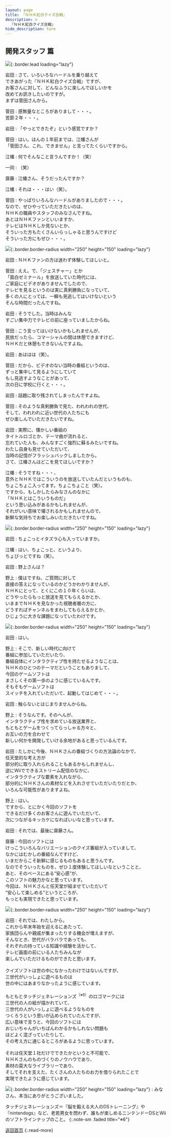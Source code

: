 ```yaml
---
layout: page
title: 『ＮＨＫ紅白クイズ合戦』
description: >
  『ＮＨＫ紅白クイズ合戦』
hide_description: ture
---
```


## 開発スタッフ 篇

![](/interviews/jp/wii/rqij/vol2/img/mainvisual5.jpg){:.border.lead loading="lazy"}

岩田
: さて、いろいろなハードルを乗り越えて<br>できあがった『ＮＨＫ紅白クイズ合戦』ですが、<br>お客さんに対して、どんなふうに楽しんでほしいかを<br>改めてお訊きしたいのですが。<br>まずは菅田さんから。

菅田
: 感無量なところがありまして・・・。<br>苦節２年・・・。

岩田
: 「やっとできたぞ」という感覚ですか？

菅田
: はい。ほんの１年前までは、江幡さんが<br>「菅田さん、これ、できません」と言ってたくらいですから。

江幡
: 何でそんなこと言うんですか！（笑）

一同
: （笑）

齋藤
: 江幡さん、そうだったんですか？

江幡
: それは・・・はい（笑）。

菅田
: やっぱりいろんなハードルがありましたので・・・。<br>なので、ぜひやっていただきたいのは、<br>ＮＨＫの職員やスタッフのみなさんですね。<br>あとはＮＨＫファンといいますか、<br>テレビはＮＨＫしか見ないとか、<br>そういった方もたくさんいらっしゃると思うんですけど<br>そういった方にもぜひ・・・。

![](/interviews/jp/wii/rqij/vol2/img/photo12.jpg){:.border.border-radius width="250" height="150" loading="lazy"}

岩田
: ＮＨＫファンの方は迷わず体験してほしいと。

菅田
: ええ。で、「ジェスチャー」とか<br>「面白ゼミナール」を放送していた時代には、<br>ご家庭にビデオがありませんでしたので、<br>テレビを見るというのは実に真剣勝負になっていて、<br>多くの人にとっては、一瞬も見逃してはいけないという<br>そんな時間だったんですね。

岩田
: そうでした。当時はみんな<br>すごい集中力でテレビの前に座っていましたからね。

菅田
: こう言ってはいけないかもしれませんが、<br>民放だったら、コマーシャルの間は休憩できますけど、<br>ＮＨＫだと休憩もできないんですよね。

岩田
: あははは（笑）。

菅田
: だから、ビデオのない当時の番組というのは、<br>ずっと集中して見るようにしていて<br>もし見逃すようなことがあって、<br>次の日に学校に行くと・・・。

岩田
: 話題に取り残されてしまったんですよね。

菅田
: そのような真剣勝負で見た、われわれの世代、<br>そして、われわれに近い世代の人たちにも<br>ぜひ楽しんでいただきたいですね。

岩田
: 実際に、懐かしい番組の<br>タイトルロゴとか、テーマ曲が流れると、<br>忘れていた人も、みんなすごく強烈に蘇るみたいですね。<br>わたし自身も見せていただいて、<br>当時の記憶がフラッシュバックしましたから。<br>さて、江幡さんはどこを見てほしいですか？

江幡
: そうですね・・・、<br>意外とＮＨＫではこういうのを放送していたんだというものも、<br>ちょこちょこ入ってます。ちょこちょこと（笑）。<br>ですから、もしかしたらみなさんのなかに<br>「ＮＨＫとはこういうものだ」<br>という思い込みがあるかもしれませんが、<br>それがいい意味で壊されるかもしれませんので、<br>新鮮な気持ちでお楽しみいただきたいですね。

![](/interviews/jp/wii/rqij/vol2/img/photo13.jpg){:.border.border-radius width="250" height="150" loading="lazy"}

岩田
: ちょこっとイタズラ心も入っていますか。

江幡
: はい、ちょこっと、というより、<br>ちょびっとですね（笑）。

岩田
: 野上さんは？

野上
: 僕はですね、ご質問に対して<br>直接の答えになっているのかどうかわかりませんが、<br>ＮＨＫにとって、とくにこの１０年くらいは、<br>どうやったらもっと放送を見てもらえるかとか、<br>いままでＮＨＫを見なかった視聴者層の方に、<br>どうすればチャンネルをまわしてもらえるかとか、<br>ひじょうに大きな課題になっていたわけです。

![](/interviews/jp/wii/rqij/vol2/img/photo14.jpg){:.border.border-radius width="250" height="150" loading="lazy"}

岩田
: はい。

野上
: そこで、新しい時代に向けて<br>番組に参加していただいたり、<br>番組自体にインタラクティブ性を持たせるようなことは、<br>ＮＨＫのひとつのテーマだということもありまして、<br>今回のゲームソフトは<br>まさしくその第一歩のように感じているんです。<br>そもそもゲームソフトは<br>スイッチを入れていただいて、起動してはじめて・・・。

岩田
: 触らないとはじまりませんからね。

野上
: そうなんです。そのへんが、<br>インタラクティブ性を求めている放送業界と、<br>もともとゲームをつくってらっしゃる方々と、<br>お互いの力を合わせて<br>新しい何かを開発していける余地があると思っているんです。

岩田
: たしかに今後、ＮＨＫさんの番組づくりの方法論のなかで、<br>任天堂的な考え方が<br>部分的に取り入れられることもあるかもしれませんし、<br>逆にWiiでできるストリーム配信のなかに、<br>インタラクティブな要素を入れながら、<br>部分的にＮＨＫさんの素材などを入れさせていただいたりだとか、<br>いろんな可能性がありますよね。

野上
: はい。<br>ですから、とにかく今回のソフトを<br>できるだけ多くのお客さんに遊んでいただいて、<br>次につながるキッカケになればいいなと思っています。

岩田
: それでは、最後に齋藤さん。

齋藤
: 今回のソフトには<br>けっこういろんなバリエーションのクイズ番組が入っていまして、<br>なかにはむかしの番組なんですけど、<br>いまだからこそ新鮮に感じるものもあると思うんです。<br>なのでそういったものを、ぜひ１度体験してほしいなということと、<br>あと、そのベースにある“安心感”が、<br>このソフトの魅力かなと思っています。<br>今回は、ＮＨＫさんと任天堂が組ませていただいて<br>“安心して楽しめる”というところが、<br>もっとも実現できたと思っています。

![](/interviews/jp/wii/rqij/vol2/img/photo15.jpg){:.border.border-radius width="250" height="150" loading="lazy"}

岩田
: それでは、わたしから。<br>これから年末年始を迎えるにあたって、<br>家族団らんや親戚が集まったりする機会が増えますが、<br>そんなとき、世代がバラバラであっても、<br>それぞれの持っている知識や経験を活かして、<br>テレビ画面の前にいる人たちみんなが<br>楽しんでいただけるものができたと思います。<br><br>クイズソフトは世の中になかったわけではないんですが、<br>三世代がいっしょに遊べるものは<br>世の中にはあまりなかったように感じています。<br><br>もともとタッチジェネレーションズ<sup>（※6）</sup>のロゴマークには<br>三世代の人の絵が描かれていて、<br>三世代の人がいっしょに遊べるようなものを<br>つくろうという思いが込められていたんですが、<br>広い意味で言うと、今回のソフトには<br>おじいちゃんがいちばんわかるかもしれない問題も<br>ほどよく混ざっていたりして、<br>その考え方に通じるところがあるように思っています。<br><br>それは任天堂１社だけでできたかというと不可能で、<br>ＮＨＫさんのものづくりのノウハウであり、<br>素材の莫大なライブラリーであり、<br>そしてそれを支えた、たくさんの人たちのお力を借りられたことで<br>実現できたように感じています。

![](/interviews/jp/wii/rqij/vol2/img/photo16.jpg){:.border.border-radius width="250" height="150" loading="lazy"}
: みなさん、本当にありがとうございました。

タッチジェネレーションズ＝『脳を鍛える大人のDSトレーニング』や『nintendogs』など、老若男女を問わず、誰もが楽しめるニンテンドーDSとWiiのソフトラインナップのこと。
{:.note-sm .faded title="※6"}

[返回首页](../../../../../)
{:.read-more}

